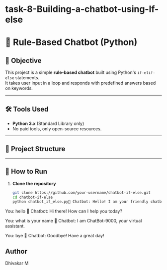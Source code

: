 # task-8-Building-a-chatbot-using-If-else
# 🤖 Rule-Based Chatbot (Python)

## 📌 Objective
This project is a simple **rule-based chatbot** built using Python's `if-elif-else` statements.  
It takes user input in a loop and responds with predefined answers based on keywords.

---

## 🛠 Tools Used
- **Python 3.x** (Standard Library only)
- No paid tools, only open-source resources.

---

## 📂 Project Structure

---

## 🚀 How to Run
1. **Clone the repository**  
   ```bash
   git clone https://github.com/your-username/chatbot-if-else.git
   cd chatbot-if-else
   python chatbot_if_else.py🤖 Chatbot: Hello! I am your friendly chatbot. Type 'bye' to exit.

You: hello
🤖 Chatbot: Hi there! How can I help you today?

You: what is your name
🤖 Chatbot: I am ChatBot-9000, your virtual assistant.

You: bye
🤖 Chatbot: Goodbye! Have a great day!
## Author
Dhivakar M
